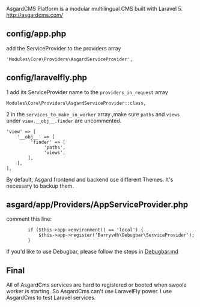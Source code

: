 
AsgardCMS Platform  is a modular multilingual CMS built with Laravel 5. http://asgardcms.com/

## config/app.php
add the ServiceProvider to the providers array
```
'Modules\Core\Providers\AsgardServiceProvider',
```

## config/laravelfly.php
1 add its ServiceProvider name to the `providers_in_request` array
```
Modules\Core\Providers\AsgardServiceProvider::class,
```

2 in the `services_to_make_in_worker` array ,make sure `paths` and `views` under `view.__obj__.finder` are uncommented.
```
'view' => [
    '__obj__' => [
         'finder' => [
              'paths',
              'views',
        ],
    ],
],
```
By default, Asgard frontend and backend use different Themes. It's necessary to backup them.

## asgard/app/Providers/AppServiceProvider.php 
comment this line:
```
		if ($this->app->environment() == 'local') {
			$this->app->register('Barryvdh\Debugbar\ServiceProvider');
		}
```
If you'd like to use Debugbar, please follow the steps in [Debugbar.md](Debugbar.md)

## Final
All of AsgardCms services are hard to registered or booted when swoole worker is starting. So AsgardCms can't use LaravelFly power. I use AsgardCms to test Laravel services.

